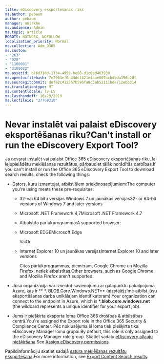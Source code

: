 ```yaml
---
title: eDiscovery eksportēšanas rīks
ms.author: pebaum
author: pebaum
manager: mnirkhe
ms.audience: Admin
ms.topic: article
ROBOTS: NOINDEX, NOFOLLOW
localization_priority: Normal
ms.collection: Adm_O365
ms.custom:
- "263"
- "928"
- "1100001"
- "3100022"
ms.assetid: b16d310d-1134-4959-be68-d1c0ad463930
ms.openlocfilehash: 7e2964ef0a44ddf421e4aae007acbdbda196e20f
ms.sourcegitcommit: defe2c412567b596fa8c3ab52111bde712ebb314
ms.translationtype: MT
ms.contentlocale: lv-LV
ms.lasthandoff: 10/29/2019
ms.locfileid: "37769310"
---
```

# <a name="cant-install-or-run-the-ediscovery-export-tool"></a><span data-ttu-id="43f35-102">Nevar instalēt vai palaist eDiscovery eksportēšanas rīku?</span><span class="sxs-lookup"><span data-stu-id="43f35-102">Can't install or run the eDiscovery Export Tool?</span></span>

<span data-ttu-id="43f35-103">Ja nevarat instalēt vai palaist Office 365 eDiscovery eksportēšanas rīku, lai lejupielādētu meklēšanas rezultātus, pārbaudiet tālāk norādītās darbības.</span><span class="sxs-lookup"><span data-stu-id="43f35-103">If you can't install or run the Office 365 eDiscovery Export Tool to download search results, check the following things:</span></span>
  
- <span data-ttu-id="43f35-104">Dators, kuru izmantojat, atbilst šiem priekšnosacījumiem:</span><span class="sxs-lookup"><span data-stu-id="43f35-104">The computer you're using meets these pre-requisites:</span></span>

  - <span data-ttu-id="43f35-105">32-vai 64 bitu versijas Windows 7 un jaunākas versijas</span><span class="sxs-lookup"><span data-stu-id="43f35-105">32- or 64-bit versions of Windows 7 and later versions</span></span>

  - <span data-ttu-id="43f35-106">Microsoft .NET Framework 4,7</span><span class="sxs-lookup"><span data-stu-id="43f35-106">Microsoft .NET Framework 4.7</span></span>

  - <span data-ttu-id="43f35-107">Atbalstīta pārlūkprogramma:</span><span class="sxs-lookup"><span data-stu-id="43f35-107">A supported browser:</span></span>

  - <span data-ttu-id="43f35-108">Microsoft EDGE</span><span class="sxs-lookup"><span data-stu-id="43f35-108">Microsoft Edge</span></span>

    <span data-ttu-id="43f35-109">Vai</span><span class="sxs-lookup"><span data-stu-id="43f35-109">Or</span></span>

  - <span data-ttu-id="43f35-110">Internet Explorer 10 un jaunākas versijas</span><span class="sxs-lookup"><span data-stu-id="43f35-110">Internet Explorer 10 and later versions</span></span>

    <span data-ttu-id="43f35-111">Citas pārlūkprogrammas, piemēram, Google Chrome un Mozilla Firefox, netiek atbalstītas.</span><span class="sxs-lookup"><span data-stu-id="43f35-111">Other browsers, such as Google Chrome and Mozilla Firefox aren't supported.</span></span>

- <span data-ttu-id="43f35-112">Jūsu organizācija var izveidot savienojumu ar galapunktu pakalpojumā Azure, kas ir \*\* \*. BLOB.Core.Windows.NET\*\* (aizstājējzīme atbilst jūsu eksportēšanas darba unikālajam identifikatoram).</span><span class="sxs-lookup"><span data-stu-id="43f35-112">Your organization can connect to the endpoint in Azure, which is **\*.blob.core.windows.net** (the wildcard represents a unique identifier for your export job).</span></span>

- <span data-ttu-id="43f35-113">Jums ir piešķirta eksporta loma Office 365 drošības &amp; atbilstības centrā.</span><span class="sxs-lookup"><span data-stu-id="43f35-113">You're assigned the Export role in the Office 365 Security &amp; Compliance Center.</span></span> <span data-ttu-id="43f35-114">Pēc noklusējuma šī loma tiek piešķirta tikai eDiscovery Manager lomu grupai.</span><span class="sxs-lookup"><span data-stu-id="43f35-114">By default, this role is only assigned to the eDiscovery Manager role group.</span></span> <span data-ttu-id="43f35-115">Skatiet sadaļu [eDiscovery atļauju piešķiršana](https://docs.microsoft.com/office365/securitycompliance/assign-ediscovery-permissions).</span><span class="sxs-lookup"><span data-stu-id="43f35-115">See [Assign eDiscovery permissions](https://docs.microsoft.com/office365/securitycompliance/assign-ediscovery-permissions).</span></span>

<span data-ttu-id="43f35-116">Papildinformāciju skatiet sadaļā [satura meklēšanas rezultātu eksportēšana](https://docs.microsoft.com/office365/securitycompliance/export-search-results).</span><span class="sxs-lookup"><span data-stu-id="43f35-116">For more information, see [Export Content Search results](https://docs.microsoft.com/office365/securitycompliance/export-search-results).</span></span>
  